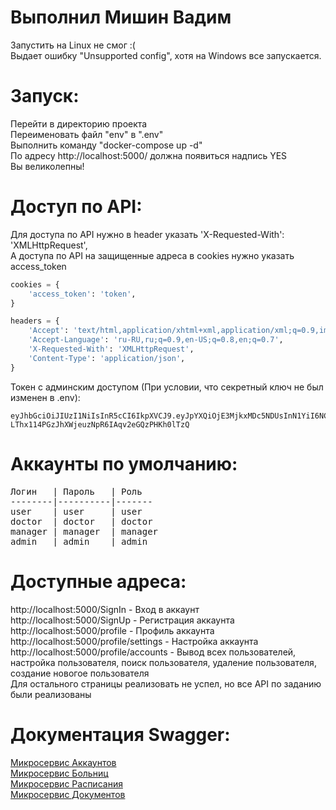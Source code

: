 # Выполнил Мишин Вадим  
  
Запустить на Linux не смог :(  
Выдает ошибку "Unsupported config", хотя на Windows все запускается.  
  
# Запуск:  
Перейти в директорию проекта  
Переименовать файл "env" в ".env"  
Выполнить команду "docker-compose up -d"   
По адресу http://localhost:5000/ должна появиться надпись YES  
Вы великолепны!

# Доступ по API:  
Для доступа по API нужно в header указать 'X-Requested-With': 'XMLHttpRequest',  
А доступа по API на защищенные адреса в cookies нужно указать access_token
```python
cookies = {
    'access_token': 'token',
}

headers = {
    'Accept': 'text/html,application/xhtml+xml,application/xml;q=0.9,image/avif,image/webp,image/apng,*/*;q=0.8,application/signed-exchange;v=b3;q=0.7',
    'Accept-Language': 'ru-RU,ru;q=0.9,en-US;q=0.8,en;q=0.7',
    'X-Requested-With': 'XMLHttpRequest',
    'Content-Type': 'application/json',
}
```  
  
Токен с админским доступом (При условии, что секретный ключ не был изменен в .env):  
```
eyJhbGciOiJIUzI1NiIsInR5cCI6IkpXVCJ9.eyJpYXQiOjE3MjkxMDc5NDUsInN1YiI6NCwidHlwZSI6InBlcm1hbmVudF9hY2Nlc3MifQ.Hv-LThx114PGzJhXWjeuzNpR6IAqv2eGQzPHKh0lTzQ
```  


# Аккаунты по умолчанию:
<pre>
Логин   | Пароль   | Роль
--------|----------|-------
user    | user     | user
doctor  | doctor   | doctor
manager | manager  | manager
admin   | admin    | admin
</pre>
  
# Доступные адреса:  
http://localhost:5000/SignIn - Вход в аккаунт  
http://localhost:5000/SignUp - Регистрация аккаунта  
http://localhost:5000/profile - Профиль аккаунта  
http://localhost:5000/profile/settings - Настройка аккаунта  
http://localhost:5000/profile/accounts - Вывод всех пользователей, настройка пользователя, поиск пользователя, удаление пользователя, создание новогое пользователя  
Для остального страницы реализовать не успел, но все API по заданию были реализованы  
  
# Документация Swagger:  
  
[Микросервис Аккаунтов](https://app.swaggerhub.com/apis/KOTENOK210903_1/accounts-api-Volga-IT/1.0.0)  
[Микросервис Больниц](https://app.swaggerhub.com/apis/KOTENOK210903_1/hospitals-api-Volga-IT/1.0.0)  
[Микросервис Расписания](https://app.swaggerhub.com/apis/KOTENOK210903_1/timetable-api-Volga-IT/1.0.0)  
[Микросервис Документов](https://app.swaggerhub.com/apis/KOTENOK210903_1/documents-api-Volga-IT/1.0.0)  

